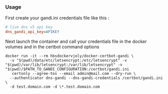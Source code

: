 ### Usage

First create your gandi.ini credentials file like this :

```ini
# live dns v5 api key
dns_gandi_api_key=APIKEY
```

Next launch the container and call your credentials file in the docker volumes and in the certbot command options

```shell
docker run -it --rm hbsdockervjoly/docker-certbot-gandi \
  -v "$(pwd)/data/etc/letsencrypt:/etc/letsencrypt" -v "$(pwd)/var/lib/letsencrypt:/var/lib/letsencrypt" -v "$(pwd)/$PATH_TO_GANDI_CONFIGURATION:/certbot/gandi.ini
   certonly --agree-tos --email admin@mail.com --dry-run \
  --authenticator dns-gandi --dns-gandi-credentials /certbot/gandi.ini \
  -d test.domain.com -d \*.test.domain.com
```
